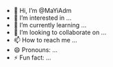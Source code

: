 - 👋 Hi, I’m @MaYiAdm
- 👀 I’m interested in ...
- 🌱 I’m currently learning ...
- 💞️ I’m looking to collaborate on ...
- 📫 How to reach me ...
- 😄 Pronouns: ...
- ⚡ Fun fact: ...

<!---
MaYiAdm/MaYiAdm is a ✨ special ✨ repository because its `README.md` (this file) appears on your GitHub profile.
You can click the Preview link to take a look at your changes.
--->
